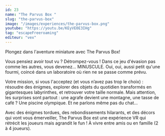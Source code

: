 ```yaml
---
id: 23
name: "The Parvus Box "
slug: "the-parvus-box"
image: "/images/experiences/the-parvus-box.png"
youtube: "https://youtu.be/KEyVE0E3IHg"
tag: "escapeFreeroaming"
editeur: "vex"
---
```


Plongez dans l'aventure miniature avec The Parvus Box!

Vous pensiez avoir tout vu ? Détrompez-vous ! Dans ce jeu d'évasion pas comme les autres, vous devenez... MINUSCULE. Oui, oui, aussi petit qu'une fourmi, coincé dans un laboratoire où rien ne se passe comme prévu.

Votre mission, si vous l'acceptez (et vous n’avez pas trop le choix) : résoudre des énigmes, explorer des objets du quotidien transformés en gigantesques labyrinthes, et retrouver votre taille normale. Mais attention, les surprises sont partout : une agrafe devient une montagne, une tasse de café ? Une piscine olympique. Et ne parlons même pas du chat...

Avec des énigmes tordues, des rebondissements hilarants, et des décors qui vont vous émerveiller, The Parvus Box est une expérience VR qui rétrécit les joueurs mais agrandit le fun ! À vivre entre amis ou en famille (2 à 4 joueurs).
